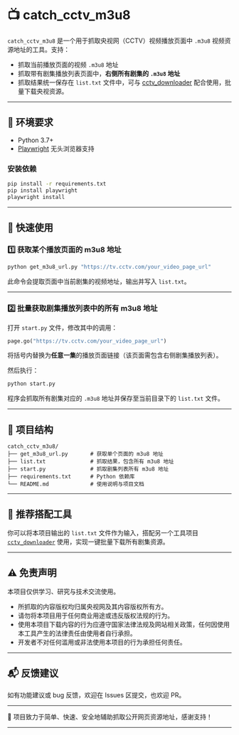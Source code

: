 

# 📺 catch\_cctv\_m3u8

`catch_cctv_m3u8` 是一个用于抓取央视网（CCTV）视频播放页面中 `.m3u8` 视频资源地址的工具。支持：

* 抓取当前播放页面的视频 `.m3u8` 地址
* 抓取带有剧集播放列表页面中，**右侧所有剧集的 `.m3u8` 地址**
* 抓取结果统一保存在 `list.txt` 文件中，可与 [cctv\_downloader](https://github.com/bbs6280/cctv_downloader) 配合使用，批量下载央视资源。

---

## 🧰 环境要求

* Python 3.7+
* [Playwright](https://playwright.dev/python/) 无头浏览器支持

### 安装依赖

```bash
pip install -r requirements.txt
pip install playwright
playwright install
```

---

## 🚀 快速使用

### 1️⃣ 获取某个播放页面的 m3u8 地址

```bash
python get_m3u8_url.py "https://tv.cctv.com/your_video_page_url"
```

此命令会提取页面中当前剧集的视频地址，输出并写入 `list.txt`。

---

### 2️⃣ 批量获取剧集播放列表中的所有 m3u8 地址

打开 `start.py` 文件，修改其中的调用：

```python
page.go("https://tv.cctv.com/your_video_page_url")
```

将括号内替换为**任意一集**的播放页面链接（该页面需包含右侧剧集播放列表）。

然后执行：

```bash
python start.py
```

程序会抓取所有剧集对应的 `.m3u8` 地址并保存至当前目录下的 `list.txt` 文件。

---

## 📁 项目结构

```
catch_cctv_m3u8/
├── get_m3u8_url.py       # 获取单个页面的 m3u8 地址
├── list.txt              # 抓取结果，包含所有 m3u8 地址
├── start.py              # 抓取剧集列表所有 m3u8 地址
├── requirements.txt      # Python 依赖库
└── README.md             # 使用说明与项目文档
```

---

## 🧩 推荐搭配工具

你可以将本项目输出的 `list.txt` 文件作为输入，搭配另一个工具项目 [`cctv_downloader`](https://github.com/你的用户名/cctv_downloader) 使用，实现一键批量下载所有剧集资源。

---

## ⚠️ 免责声明

本项目仅供学习、研究与技术交流使用。

* 所抓取的内容版权均归属央视网及其内容版权所有方。
* 请勿将本项目用于任何商业用途或违反版权法规的行为。
* 使用本项目下载内容的行为应遵守国家法律法规及网站相关政策，任何因使用本工具产生的法律责任由使用者自行承担。
* 开发者不对任何滥用或非法使用本项目的行为承担任何责任。

---

## 📬 反馈建议

如有功能建议或 bug 反馈，欢迎在 Issues 区提交，也欢迎 PR。

---

🎉 项目致力于简单、快速、安全地辅助抓取公开网页资源地址，感谢支持！

---
